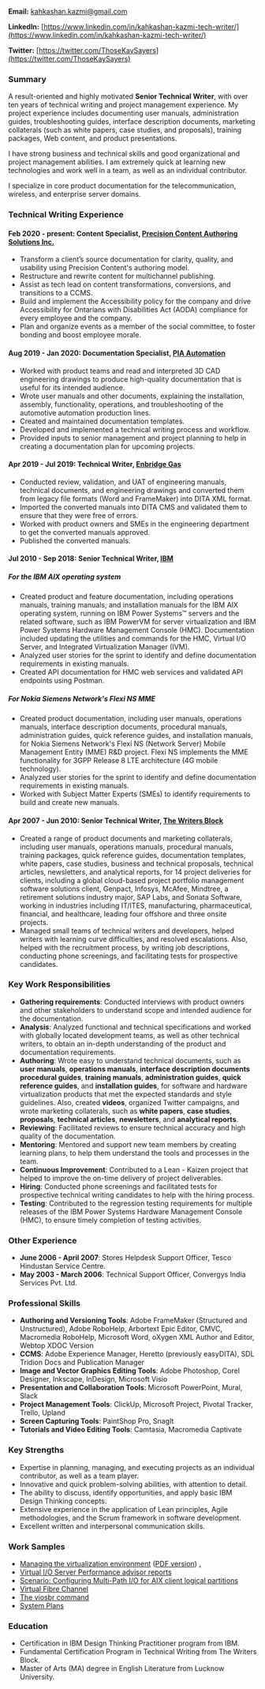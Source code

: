 **Email:** [kahkashan.kazmi@gmail.com](kahkashan.kazmi@gmail.com)

**LinkedIn:** [https://www.linkedin.com/in/kahkashan-kazmi-tech-writer/](https://www.linkedin.com/in/kahkashan-kazmi-tech-writer/)

**Twitter:** [https://twitter.com/ThoseKaySayers](https://twitter.com/ThoseKaySayers)

### Summary ###

A result-oriented and highly motivated **Senior Technical Writer**, with over ten years of technical writing and project management experience. My project experience includes documenting user manuals, administration guides, troubleshooting guides, interface description documents, marketing collaterals (such as white papers, case studies, and proposals), training packages, Web content, and product presentations.

I have strong business and technical skills and good organizational and project management abilities. I am extremely quick at learning new technologies and work well in a team, as well as an individual contributor.

I specialize in core product documentation for the telecommunication, wireless, and enterprise server domains.

### Technical Writing Experience ###


#### Feb 2020 - present: Content Specialist, [Precision Content Authoring Solutions Inc.](https://www.precisioncontent.com/) ####

- Transform a client’s source documentation for clarity, quality, and usability using Precision Content's authoring model.
- Restructure and rewrite content for multichannel publishing. 
- Assist as tech lead on content transformations, conversions, and transitions to a CCMS. 
- Build and implement the Accessibility policy for the company and drive Accessibility for Ontarians with Disabilities Act (AODA) compliance for every employee and the company.
- Plan and organize events as a member of the social committee, to foster bonding and boost employee morale.


#### Aug 2019 - Jan 2020: Documentation Specialist, [PIA Automation](https://www.piagroup.com/en/) ####

- Worked with product teams and read and interpreted 3D CAD engineering drawings to produce high-quality documentation that is useful for its intended audience.
- Wrote user manuals and other documents, explaining the installation, assembly, functionality, operations, and troubleshooting of the automotive automation production lines.
- Created and maintained documentation templates.
- Developed and implemented a technical writing process and workflow.
- Provided inputs to senior management and project planning to help in creating a documentation plan for upcoming projects.


#### Apr 2019 - Jul 2019: Technical Writer, [Enbridge Gas](https://www.enbridgegas.com) ####

- Conducted review, validation, and UAT of engineering manuals, technical documents, and engineering drawings and converted them from legacy file formats (Word and FrameMaker) into DITA XML format.
- Imported the converted manuals into DITA CMS and validated them to ensure that they were free of errors.
- Worked with product owners and SMEs in the engineering department to get the converted manuals approved.
- Published the converted manuals.

#### Jul 2010 - Sep 2018: Senior Technical Writer, [IBM](https://www.ibm.com/ibm/in/en/) ####

##### For the IBM AIX operating system #####
- Created product and feature documentation, including operations manuals, training manuals, and installation manuals for the IBM AIX operating system, running on IBM Power Systems™ servers and the related software, such as IBM PowerVM for server virtualization and IBM Power Systems Hardware Management Console (HMC). Documentation included updating the utilities and commands for the HMC, Virtual I/O Server, and Integrated Virtualization Manager (IVM).
- Analyzed user stories for the sprint to identify and define documentation requirements in existing manuals.
- Created API documentation for HMC web services and validated API endpoints using Postman.

##### For Nokia Siemens Network's Flexi NS MME #####
- Created product documentation, including user manuals, operations manuals, interface description documents, procedural manuals, administration guides, quick reference guides, and installation manuals, for Nokia Siemens Network's Flexi NS (Network Server) Mobile Management Entity (MME) R&D project. Flexi NS implements the MME functionality for 3GPP Release 8 LTE architecture (4G mobile technology).
- Analyzed user stories for the sprint to identify and define documentation requirements in existing manuals.
- Worked with Subject Matter Experts (SMEs) to identify requirements to build and create new manuals.


#### Apr 2007 - Jun 2010: Senior Technical Writer, [The Writers Block](http://www.twb.in/) ####

- Created a range of product documents and marketing collaterals, including user manuals, operations manuals, procedural manuals, training packages, quick reference guides, documentation templates, white papers, case studies, business and technical proposals, technical articles, newsletters, and analytical reports, for 14 project deliveries for clients, including a global cloud-based project portfolio management software solutions client, Genpact, Infosys, McAfee, Mindtree, a retirement solutions industry major, SAP Labs, and Sonata Software, working in industries including IT/ITES, manufacturing, pharmaceutical, financial, and healthcare, leading four offshore and three onsite projects.
- Managed small teams of technical writers and developers, helped writers with learning curve difficulties, and resolved escalations. Also, helped with the recruitment process, by writing job descriptions, conducting phone screenings, and facilitating tests for prospective candidates.

### Key Work Responsibilities ###

- **Gathering requirements**: Conducted interviews with product owners and other stakeholders to understand scope and intended audience for the documentation.
- **Analysis**: Analyzed functional and technical specifications and worked with globally located development teams, as well as other technical writers, to obtain an in-depth understanding of the product and documentation requirements.
- **Authoring**: Wrote easy to understand technical documents, such as **user manuals**, **operations manuals**, **interface description documents** **procedural guides**, **training manuals**, **administration guides**, **quick reference guides**, and **installation guides**, for software and hardware virtualization products that met the expected standards and style guidelines. Also, created **videos**, organized Twitter campaigns, and wrote marketing collaterals, such as **white papers**, **case studies**, **proposals**, **technical articles**, **newsletters**, and **analytical reports**.
- **Reviewing**: Facilitated reviews to ensure technical accuracy and high quality of the documentation.
- **Mentoring**: Mentored and support new team members by creating learning plans, to help them understand the tools and processes in the team.
- **Continuous Improvement**: Contributed to a Lean - Kaizen project that helped to improve the on-time delivery of project deliverables.
- **Hiring**: Conducted phone screenings and facilitated tests for prospective technical writing candidates to help with the hiring process.
- **Testing**: Contributed to the regression testing requirements for multiple releases of the IBM Power Systems Hardware Management Console (HMC), to ensure timely completion of testing activities.


### Other Experience ###

- **June 2006 - April 2007**: Stores Helpdesk Support Officer, Tesco Hindustan Service Centre.
- **May 2003 - March 2006**: Technical Support Officer, Convergys India Services Pvt. Ltd.

### Professional Skills ###

- **Authoring and Versioning Tools**: Adobe FrameMaker (Structured and Unstructured), Adobe RoboHelp, Arbortext Epic Editor, CMVC, Macromedia RoboHelp, Microsoft Word, oXygen XML Author and Editor, Webtop XDOC Version
- **CCMS**: Adobe Experience Manager, Heretto (previously easyDITA), SDL Tridion Docs and Publication Manager
- **Image and Vector Graphics Editing Tools**: Adobe Photoshop, Corel Designer, Inkscape, InDesign, Microsoft Visio
- **Presentation and Collaboration Tools**: Microsoft PowerPoint, Mural, Slack
- **Project Management Tools**: ClickUp, Microsoft Project, Pivotal Tracker, Trello, Upland
- **Screen Capturing Tools**: PaintShop Pro, SnagIt
- **Tutorials and Video Editing Tools**: Camtasia, Macromedia Captivate

### Key Strengths ###

- Expertise in planning, managing, and executing projects as an individual contributor, as well as a team player.
- Innovative and quick problem-solving abilities, with attention to detail.
- The ability to discuss, identify opportunities, and apply basic IBM Design Thinking concepts.
- Extensive experience in the application of Lean principles, Agile methodologies, and the Scrum framework in software development.
- Excellent written and interpersonal communication skills.

### Work Samples ## 

- [Managing the virtualization environment](https://www.ibm.com/support/knowledgecenter/en/POWER9/p9efd/p9efd_kickoff.htm) ([PDF version](http://public.dhe.ibm.com/systems/power/docs/hw/p9/p9efd.pdf)) [.](#work-samples)
- [Virtual I/O Server Performance advisor reports](https://www.ibm.com/support/knowledgecenter/en/POWER9/p9hb1/p9hb1_vios_perf_adv_reports.htm) 
- [Scenario: Configuring Multi-Path I/O for AIX client logical partitions](https://www.ibm.com/support/knowledgecenter/en/POWER9/p9hb1/p9hb1_vios_mpio.htm)
- [Virtual Fibre Channel](https://www.ibm.com/support/knowledgecenter/9009-42A/p9hb1/p9hb1_vios_concepts_vfc.htm)
- [The viosbr command](https://www.ibm.com/support/knowledgecenter/en/8284-21A/p8hcg/p8hcg_viosbr.htm)
- [System Plans](https://www.ibm.com/support/knowledgecenter/9119-MHE/p8hc6/p8hc6_kickoff.htm)

### Education ###

- Certification in IBM Design Thinking Practitioner program from IBM.
- Fundamental Certification Program in Technical Writing from The Writers Block.
- Master of Arts (MA) degree in English Literature from Lucknow University.


